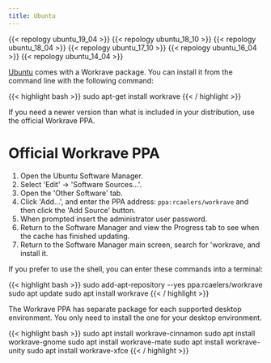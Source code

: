 ```yaml
---
title: Ubuntu
---
```

{{< repology ubuntu_19_04 >}}
{{< repology ubuntu_18_10 >}}
{{< repology ubuntu_18_04 >}}
{{< repology ubuntu_17_10 >}}
{{< repology ubuntu_16_04 >}}
{{< repology ubuntu_14_04 >}}
<br>

[Ubuntu](https://www.ubuntu.com/) comes with a Workrave package. You can install
it from the command line with the following command:

{{< highlight bash >}}
sudo apt-get install workrave
{{< / highlight >}}

If you need a newer version than what is included in your distribution, use the official Workrave PPA.

# Official Workrave PPA

1. Open the Ubuntu Software Manager.
2. Select 'Edit' -> 'Software Sources...'.
3. Open the 'Other Software' tab.
4. Click 'Add...', and enter the PPA address: `ppa:rcaelers/workrave` and then click the 'Add Source' button.
5. When prompted insert the administrator user password.
6. Return to the Software Manager and view the Progress tab to see when the cache has finished updating.
7. Return to the Software Manager main screen, search for 'workrave, and install it.

If you prefer to use the shell, you can enter these commands into a terminal:

{{< highlight bash >}}
sudo add-apt-repository --yes ppa:rcaelers/workrave
sudo apt update
sudo apt install workrave
{{< / highlight >}}

The Workrave PPA has separate package for each supported desktop environment.
You only need to install the one for your desktop environment.

{{< highlight bash >}}
sudo apt install workrave-cinnamon
sudo apt install workrave-gnome
sudo apt install workrave-mate
sudo apt install workrave-unity
sudo apt install workrave-xfce
{{< / highlight >}}

